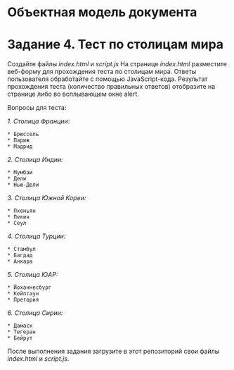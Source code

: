 # Объектная модель документа

# Задание 4. Тест по столицам мира

Создайте файлы _index.html_ и _script.js_
На странице _index.html_ разместите веб-форму для прохождения теста по столицам мира.
Ответы пользователя обработайте с помощью JavaScript-кода.
Результат прохождения теста (количество правильных ответов) отобразите на странице либо во всплывающем окне alert.

Вопросы для теста:

_1. Столица Франции:_

    * Брюссель
    * Париж
    * Мадрид

_2. Столица Индии:_

    * Мумбаи
    * Дели
    * Нью-Дели

_3. Столица Южной Кореи:_

    * Пхеньян
    * Пекин
    * Сеул

_4. Столица Турции:_

    * Стамбул
    * Багдад
    * Анкара

_5. Столица ЮАР:_

    * Йоханнесбург
    * Кейптаун
    * Претория

_6. Столица Сирии:_

    * Дамаск
    * Тегеран
    * Бейрут

После выполнения задания загрузите в этот репозиторий свои файлы _index.html_ и _script.js_.
